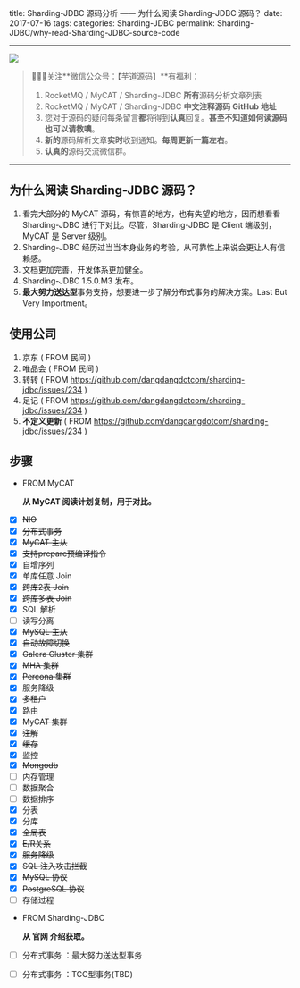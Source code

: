 title: Sharding-JDBC 源码分析 —— 为什么阅读 Sharding-JDBC 源码？
date: 2017-07-16
tags:
categories: Sharding-JDBC
permalink: Sharding-JDBC/why-read-Sharding-JDBC-source-code

-------

![](http://www.iocoder.cn/images/common/wechat_mp_2017_07_31.jpg)

> 🙂🙂🙂关注**微信公众号：【芋道源码】**有福利：  
> 1. RocketMQ / MyCAT / Sharding-JDBC **所有**源码分析文章列表  
> 2. RocketMQ / MyCAT / Sharding-JDBC **中文注释源码 GitHub 地址**  
> 3. 您对于源码的疑问每条留言**都**将得到**认真**回复。**甚至不知道如何读源码也可以请教噢**。  
> 4. **新的**源码解析文章**实时**收到通知。**每周更新一篇左右**。
> 5. **认真的**源码交流微信群。

-------


## 为什么阅读 Sharding-JDBC 源码？

1. 看完大部分的 MyCAT 源码，有惊喜的地方，也有失望的地方，因而想看看 Sharding-JDBC 进行下对比。尽管，Sharding-JDBC 是 Client 端级别，MyCAT 是 Server 级别。
2. Sharding-JDBC 经历过当当本身业务的考验，从可靠性上来说会更让人有信赖感。
3. 文档更加完善，开发体系更加健全。
4. Sharding-JDBC 1.5.0.M3 发布。
5. **最大努力送达型**事务支持，想要进一步了解分布式事务的解决方案。Last But Very Importment。

## 使用公司

1. 京东 ( FROM 民间 )
1. 唯品会 ( FROM 民间 )
1. 转转 ( FROM https://github.com/dangdangdotcom/sharding-jdbc/issues/234 )
1. 足记 ( FROM https://github.com/dangdangdotcom/sharding-jdbc/issues/234 )
1. **不定义更新** ( FROM https://github.com/dangdangdotcom/sharding-jdbc/issues/234 )

## 步骤

* FROM MyCAT

    **从 MyCAT 阅读计划复制，用于对比。**

* [x] ~~NIO~~
* [x] ~~分布式事务~~
* [x] ~~MyCAT 主从~~
* [x] ~~支持prepare预编译指令~~
* [x] 自增序列
* [x] 单库任意 Join
* [x] ~~跨库2表 Join~~
* [x] ~~跨库多表 Join~~
* [x] SQL 解析
* [ ] 读写分离
* [x] ~~MySQL 主从~~
* [x] ~~自动故障切换~~
* [x] ~~Galera Cluster 集群~~
* [x] ~~MHA 集群~~
* [x] ~~Percona 集群~~
* [x] ~~服务降级~~
* [x] ~~多租户~~
* [x] 路由
* [x] ~~MyCAT 集群~~
* [x] ~~注解~~
* [x] ~~缓存~~
* [x] ~~监控~~
* [x] ~~Mongodb~~
* [ ] 内存管理
* [ ] 数据聚合
* [ ] 数据排序
* [x] 分表
* [x] 分库
* [x] ~~全局表~~
* [x] ~~E/R关系~~
* [x] ~~服务降级~~
* [x] ~~SQL 注入攻击拦截~~
* [x] ~~MySQL 协议~~
* [x] ~~PostgreSQL 协议~~
* [ ] 存储过程

* FROM Sharding-JDBC

    **从 官网 介绍获取。**
    
* [ ] 分布式事务 ：最大努力送达型事务
* [ ] 分布式事务 ：TCC型事务(TBD)


